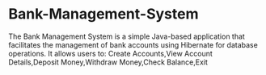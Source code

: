 # Bank-Management-System
The Bank Management System is a simple Java-based application that facilitates the management of bank accounts using Hibernate for database operations. It allows users to: Create Accounts,View Account Details,Deposit Money,Withdraw Money,Check Balance,Exit
